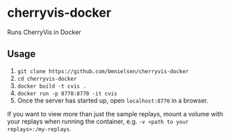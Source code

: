 # cherryvis-docker
Runs CherryVis in Docker

## Usage

1. `git clone https://github.com/bmnielsen/cherryvis-docker`
2. `cd cherryvis-docker`
3. `docker build -t cvis .`
4. `docker run -p 8770:8770 -it cvis`
5. Once the server has started up, open `localhost:8770` in a browser.

If you want to view more than just the sample replays, mount a volume with your replays when running the container, e.g. `-v <path to your replays>:/my-replays`.

